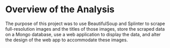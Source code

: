 # Overview of the Analysis

The purpose of this project was to use BeautifulSoup and Splinter to scrape full-resolution images and the titles of those images, store the scraped data on a Mongo database, use a web application to display the data, and alter the design of the web app to accommodate these images.